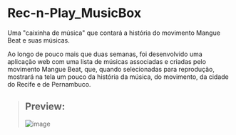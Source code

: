 # Rec-n-Play_MusicBox

Uma "caixinha de música" que contará a história do movimento Mangue Beat e suas músicas.

Ao longo de pouco mais que duas semanas, foi desenvolvido uma aplicação web com uma lista de músicas associadas e criadas pelo movimento Mangue Beat, que, quando selecionadas para reprodução, mostrará na tela um pouco da história da música, do movimento, da cidade do Recife e de Pernambuco.

> ## Preview:
>
> ![image](https://user-images.githubusercontent.com/96557105/203658220-984c9cb3-53fd-4517-a5ad-0f9875c25aa0.png)

